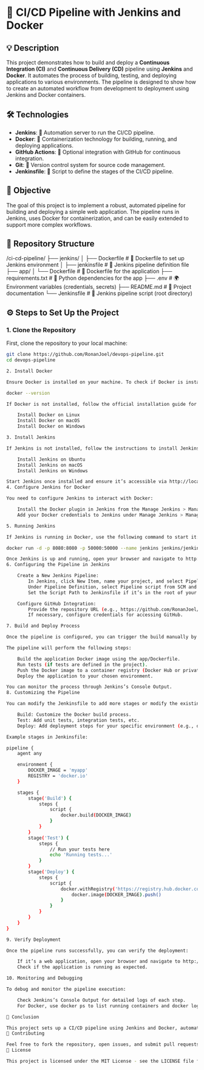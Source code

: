 # 🚀 CI/CD Pipeline with Jenkins and Docker

## 💡 Description

This project demonstrates how to build and deploy a **Continuous Integration (CI)** and **Continuous Delivery (CD)** pipeline using **Jenkins** and **Docker**. It automates the process of building, testing, and deploying applications to various environments. The pipeline is designed to show how to create an automated workflow from development to deployment using Jenkins and Docker containers.

## 🛠️ Technologies

- **Jenkins**: 🤖 Automation server to run the CI/CD pipeline.
- **Docker**: 🐳 Containerization technology for building, running, and deploying applications.
- **GitHub Actions**: 🔄 Optional integration with GitHub for continuous integration.
- **Git**: 📂 Version control system for source code management.
- **Jenkinsfile**: 📝 Script to define the stages of the CI/CD pipeline.

## 🎯 Objective

The goal of this project is to implement a robust, automated pipeline for building and deploying a simple web application. The pipeline runs in Jenkins, uses Docker for containerization, and can be easily extended to support more complex workflows.

## 📁 Repository Structure

/ci-cd-pipeline/ ├── jenkins/ │ ├── Dockerfile # 🐳 Dockerfile to set up Jenkins environment │ ├── jenkinsfile # 📝 Jenkins pipeline definition file ├── app/ │ └── Dockerfile # 🐳 Dockerfile for the application ├── requirements.txt # 📄 Python dependencies for the app ├── .env # 🌍 Environment variables (credentials, secrets) ├── README.md # 📑 Project documentation └── Jenkinsfile # 📝 Jenkins pipeline script (root directory)


## ⚙️ Steps to Set Up the Project

### 1. Clone the Repository

First, clone the repository to your local machine:

```bash
git clone https://github.com/RonanJoel/devops-pipeline.git
cd devops-pipeline

2. Install Docker

Ensure Docker is installed on your machine. To check if Docker is installed, run:

docker --version

If Docker is not installed, follow the official installation guide for your operating system:

    Install Docker on Linux
    Install Docker on macOS
    Install Docker on Windows

3. Install Jenkins

If Jenkins is not installed, follow the instructions to install Jenkins:

    Install Jenkins on Ubuntu
    Install Jenkins on macOS
    Install Jenkins on Windows

Start Jenkins once installed and ensure it’s accessible via http://localhost:8080.
4. Configure Jenkins for Docker

You need to configure Jenkins to interact with Docker:

    Install the Docker plugin in Jenkins from the Manage Jenkins > Manage Plugins section.
    Add your Docker credentials to Jenkins under Manage Jenkins > Manage Credentials (if using a private Docker registry).

5. Running Jenkins

If Jenkins is running in Docker, use the following command to start it:

docker run -d -p 8080:8080 -p 50000:50000 --name jenkins jenkins/jenkins:lts

Once Jenkins is up and running, open your browser and navigate to http://localhost:8080.
6. Configuring the Pipeline in Jenkins

    Create a New Jenkins Pipeline:
        In Jenkins, click New Item, name your project, and select Pipeline.
        Under Pipeline Definition, select Pipeline script from SCM and configure it to pull from your GitHub repository.
        Set the Script Path to Jenkinsfile if it’s in the root of your repository.

    Configure GitHub Integration:
        Provide the repository URL (e.g., https://github.com/RonanJoel/devops-pipeline.git).
        If necessary, configure credentials for accessing GitHub.

7. Build and Deploy Process

Once the pipeline is configured, you can trigger the build manually by clicking Build Now in Jenkins.

The pipeline will perform the following steps:

    Build the application Docker image using the app/Dockerfile.
    Run tests (if tests are defined in the project).
    Push the Docker image to a container registry (Docker Hub or private registry).
    Deploy the application to your chosen environment.

You can monitor the process through Jenkins’s Console Output.
8. Customizing the Pipeline

You can modify the Jenkinsfile to add more stages or modify the existing stages:

    Build: Customize the Docker build process.
    Test: Add unit tests, integration tests, etc.
    Deploy: Add deployment steps for your specific environment (e.g., deploy to AWS, Azure, or a local server).

Example stages in Jenkinsfile:

pipeline {
    agent any

    environment {
        DOCKER_IMAGE = 'myapp'
        REGISTRY = 'docker.io'
    }

    stages {
        stage('Build') {
            steps {
                script {
                    docker.build(DOCKER_IMAGE)
                }
            }
        }
        stage('Test') {
            steps {
                // Run your tests here
                echo 'Running tests...'
            }
        }
        stage('Deploy') {
            steps {
                script {
                    docker.withRegistry('https://registry.hub.docker.com', 'dockerhub-credentials') {
                        docker.image(DOCKER_IMAGE).push()
                    }
                }
            }
        }
    }
}

9. Verify Deployment

Once the pipeline runs successfully, you can verify the deployment:

    If it’s a web application, open your browser and navigate to http://localhost:PORT (replace PORT with the port you’ve configured for your Docker container).
    Check if the application is running as expected.

10. Monitoring and Debugging

To debug and monitor the pipeline execution:

    Check Jenkins’s Console Output for detailed logs of each step.
    For Docker, use docker ps to list running containers and docker logs <container_id> to view logs for the container.

🎉 Conclusion

This project sets up a CI/CD pipeline using Jenkins and Docker, automating the process of building, testing, and deploying applications. You can extend this pipeline to include additional tools and environments based on your needs.
🤝 Contributing

Feel free to fork the repository, open issues, and submit pull requests. Contributions are always welcome!
📜 License

This project is licensed under the MIT License - see the LICENSE file for details.